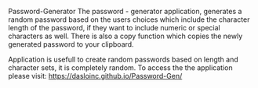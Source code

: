 Password-Generator
The password - generator application, generates a random password based on the users choices which include the character length of the password, if they want to include numeric or special characters as well. There is also a copy function which copies the newly generated password to your clipboard.

Application is usefull to create random passwords based on length and character sets, it is completely random. To access the the application please visit: https://dasloinc.github.io/Password-Gen/